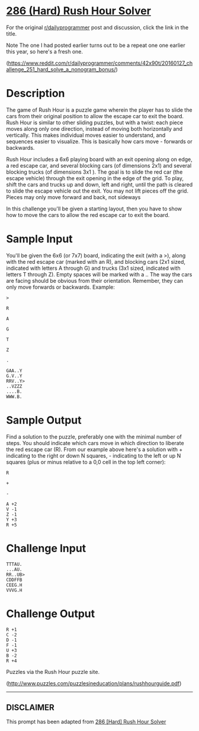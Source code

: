 # [286 (Hard) Rush Hour Solver](https://www.reddit.com/r/dailyprogrammer/comments/56bh88/20161007_challenge_286_hard_rush_hour_solver/)

For the original [r/dailyprogrammer](https://www.reddit.com/r/dailyprogrammer/) post and discussion, click the link in the title.

Note The one I had posted earlier turns out to be a repeat one one earlier this year, so here's a fresh one. 

(https://www.reddit.com/r/dailyprogrammer/comments/42x90t/20160127_challenge_251_hard_solve_a_nonogram_bonus/)
# Description
The game of Rush Hour is a puzzle game wherein the player has to slide the cars from their original position to allow the escape car to exit the board. Rush Hour is similar to other sliding puzzles, but with a twist: each piece moves along only one direction, instead of moving both horizontally and vertically. This makes individual moves easier to understand, and sequences easier to visualize. This is basically how cars move - forwards or backwards. 

Rush Hour includes a 6x6 playing board with an exit opening along on edge, a red escape car, and several blocking cars (of dimensions 2x1) and several blocking trucks (of dimensions 3x1 ).  The goal is to slide the red car (the escape vehicle) through the exit opening in the edge of the grid. To play, shift the cars and trucks up and down, left and right, until the path is cleared to slide the escape vehicle out the exit. You may not lift pieces off the grid. Pieces may only move forward and back, not sideways 

In this challenge you'll be given a starting layout, then you have to show how to move the cars to allow the red escape car to exit the board. 

# Sample Input
You'll be given the 6x6 (or 7x7) board, indicating the exit (with a >), along with the red escape car (marked with an R), and blocking cars (2x1 sized, indicated with letters A through G) and trucks (3x1 sized, indicated with letters T through Z). Empty spaces will be marked with a .. The way the cars are facing should be obvious from their orientation. Remember, they can only move forwards or backwards. Example:


```
>
```

```
R
```

```
A
```

```
G
```

```
T
```

```
Z
```

```
.
```

```
GAA..Y
G.V..Y
RRV..Y>
..VZZZ
....B.
WWW.B.
```
# Sample Output
Find a solution to the puzzle, preferably one with the minimal number of steps. You should indicate which cars move in which direction to liberate the red escape car (R). From our example above here's a solution with + indicating to the right or down N squares, - indicating to the left or up N squares (plus or minus relative to a 0,0 cell in the top left corner):


```
R
```

```
+
```

```
-
```

```
A +2 
V -1
Z -1
Y +3
R +5
```
# Challenge Input

```
TTTAU.
...AU.
RR..UB>
CDDFFB
CEEG.H
VVVG.H
```
# Challenge Output

```
R +1
C -2
D -1
F -1
U +3
B -2
R +4
```
Puzzles via the Rush Hour puzzle site.

(http://www.puzzles.com/puzzlesineducation/plans/rushhourguide.pdf)

----
## **DISCLAIMER**
This prompt has been adapted from [286 [Hard] Rush Hour Solver](https://www.reddit.com/r/dailyprogrammer/comments/56bh88/20161007_challenge_286_hard_rush_hour_solver/
)
